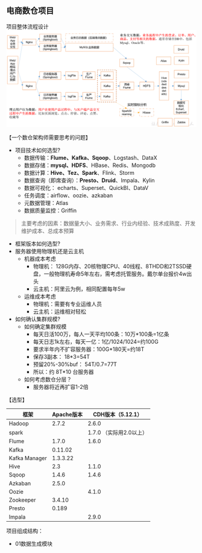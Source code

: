 ## 电商数仓项目

项目整体流程设计
![image](images/01系统数据流程设计.png)

【一个数仓架构师需要思考的问题】
- 项目技术如何选型?
    - 数据传输：**Flume、Kafka、Sqoop**、Logstash、DataX
    - 数据存储：**mysql、HDFS**、HBase、Redis、Mongodb
    - 数据计算：**Hive、Tez、Spark**、Flink、Storm
    - 数据查询（即席查询）：**Presto、Druid**、Impala、Kylin
    - 数据可视化： echarts、Superset、QuickBI、DataV 
    - 任务调度：airflow、oozie、azkaban
    - 元数据管理：Atlas
    - 数据质量监控：Griffin
    
> 主要考虑的因素：数据量大小、业务需求、行业内经验、技术成熟度、开发维护成本、总成本预算

- 框架版本如何选型?
- 服务器使用物理机还是云主机
    - 机器成本考虑
        - 物理机： 128G内存、20核物理CPU、40线程、8THDD和2TSSD硬盘，一般物理机寿命5年左右，需考虑托管服务。戴尔单台报价4w出头
        - 云主机：阿里云为例，相同配置每年5w
    - 运维成本考虑
        - 物理机：需要有专业运维人员
        - 云主机：运维相对轻松
- 如何确认集群规模?
    - 如何确定集群规模
        - 每天日活100万，每人一天平均100条：10万*100条=1亿条
        - 每天日志1k左右，每天一亿：1亿/1024/1024=约100G
        - 要求半年内不扩容服务器：100G*180天=约18T
        - 保存3副本： 18*3=54T
        - 预留20%-30%buf： 54T/0.7=77T
        - 所以：约 8T*10 台服务器
    - 如何考虑数仓分层？
        - 服务器将近再扩容1-2倍




【选型】

框架 | Apache版本 | CDH版本（5.12.1）
--- | --- | ---
Hadoop | 2.7.2 | 2.6.0
spark | | 1.7.0 （实际用2.0以上）
Flume | 1.7.0 | 1.6.0 
Kafka | 0.11.02 | 
Kafka Manager | 1.3.3.22 | 
Hive | 2.3 | 1.1.0 
Sqoop | 1.4.6 | 1.4.6
Azkaban | 2.5.0 | 
Oozie |  | 4.1.0
Zookeeper | 3.4.10 | 
Presto | 0.189
Impala | | 2.9.0


项目组成结构：
- 01数据生成模块